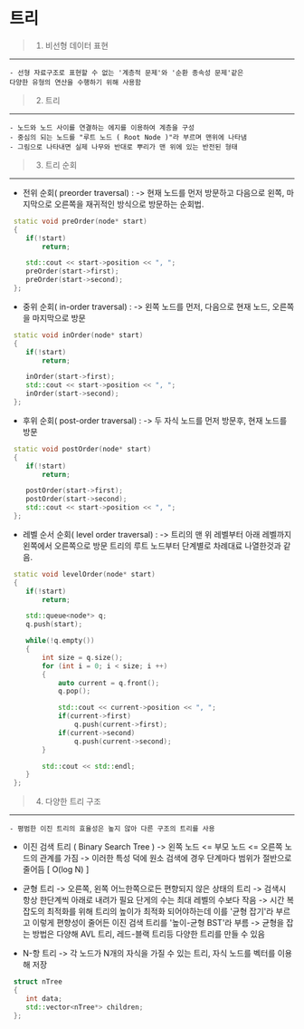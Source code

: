 트리
===============================

> 1) 비선형 데이터 표현
----------------------
    - 선형 자료구조로 표현할 수 없는 '계층적 문제'와 '순환 종속성 문제'같은
    다양한 유형의 연산을 수행하기 위해 사용함

> 2) 트리
---------
    - 노드와 노드 사이를 연결하는 에지를 이용하여 계층을 구성
    - 중심의 되는 노드를 "루트 노드 ( Root Node )"라 부르며 맨위에 나타냄
    - 그림으로 나타내면 실제 나무와 반대로 뿌리가 맨 위에 있는 반전된 형태

> 3) 트리 순회
-------------
- 전위 순회( preorder traversal) :
        -> 현재 노드를 먼저 방문하고 다음으로 왼쪽, 마지막으로 오른쪽을 재귀적인 방식으로 방문하는 순회법.

```c++
 static void preOrder(node* start)
 {
    if(!start)
        return;

    std::cout << start->position << ", ";
    preOrder(start->first);
    preOrder(start->second);
 };
```


 - 중위 순회( in-order traversal) :
        -> 왼쪽 노드를 먼저, 다음으로 현재 노드, 오른쪽을 마지막으로 방문

```c++
 static void inOrder(node* start)
 {
    if(!start)
        return;

    inOrder(start->first);
    std::cout << start->position << ", ";
    inOrder(start->second);
 };
```


 - 후위 순회( post-order traversal) :
        -> 두 자식 노드를 먼저 방문후, 현재 노드를 방문

```c++
 static void postOrder(node* start)
 {
    if(!start)
        return;

    postOrder(start->first);
    postOrder(start->second);
    std::cout << start->position << ", ";
 };
```


- 레벨 순서 순회( level order traversal) :
        -> 트리의 맨 위 레벨부터 아래 레벨까지 왼쪽에서 오른쪽으로 방문
        트리의 루트 노드부터 단계별로 차례대료 나열한것과 같음.

```c++
 static void levelOrder(node* start)
 {
    if(!start)
        return;

    std::queue<node*> q;
    q.push(start);

    while(!q.empty())
    {
        int size = q.size();
        for (int i = 0; i < size; i ++)
        {
            auto current = q.front();
            q.pop();

            std::cout << current->position << ", ";
            if(current->first)
                q.push(current->first);
            if(current->second)
                q.push(current->second);
        }

        std::cout << std::endl;
    }
 };
```


> 4) 다양한 트리 구조
--------------------
    - 평범한 이진 트리의 효율성은 높지 않아 다른 구조의 트리를 사용

- 이진 검색 트리 ( Binary Search Tree )
    -> 왼쪽 노드 <= 부모 노드 <= 오른쪽 노드의 관계를 가짐
    -> 이러한 특성 덕에 원소 검색에 경우 단계마다 범위가 절반으로 줄어듬  [ O(log N) ]
    



- 균형 트리
    -> 오른쪽, 왼쪽 어느한쪽으로든 편향되지 않은 상태의 트리
    -> 검색시 항상 한단계씩 아래로 내려가 필요 단게의 수는 최대 레벨의 수보다 작음
    -> 시간 복잡도의 최적화를 위해 트리의 높이가 최적화 되어야하는데 이를 '균형 잡기'라 부르고 이렇게 편향성이 줄어든 이진 검색 트리를 '높이-균형 BST'라 부름
    -> 균형을 잡는 방법은 다양해 AVL 트리, 레드-블랙 트리등 다양한 트리를 만들 수 있음




- N-항 트리
    -> 각 노드가 N개의 자식을 가질 수 있는 트리, 자식 노드를 벡터를 이용해 저장

```c++
 struct nTree
 {
    int data;
    std::vector<nTree*> children;
 };
```